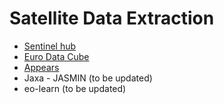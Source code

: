 # Satellite Data Extraction

* [Sentinel hub](sentinel-hub/)
* [Euro Data Cube](edc/)
* [Appears](appears/)
* Jaxa - JASMIN (to be updated)
* eo-learn (to be updated)
